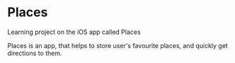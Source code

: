 # Places
Learning project on the iOS app called Places

Places is an app, that helps to store user's favourite places, and quickly get directions to them.
